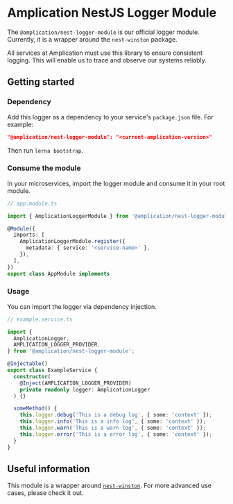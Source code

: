 # Amplication NestJS Logger Module

The `@amplication/nest-logger-module` is our official logger module. Currently, it is a wrapper around the `nest-winston` package.

All services at Amplication must use this library to ensure consistent logging. This will enable us to trace and observe our systems reliably.

## Getting started

### Dependency
Add this logger as a dependency to your service's `package.json` file. For example:
```json
"@amplication/nest-logger-module": "<current-amplication-version>"
```

Then run `lerna bootstrap`.

### Consume the module
In your microservices, import the logger module and consume it in your root module.

```ts
// app.module.ts

import { AmplicationLoggerModule } from '@amplication/nest-logger-module';

@Module({
  imports: [
    AmplicationLoggerModule.register({
      metadata: { service: '<service-name>' },
    }),
  ],
})
export class AppModule implements 
```

### Usage
You can import the logger via dependency injection.
```ts
// example.service.ts

import {
  AmplicationLogger,
  AMPLICATION_LOGGER_PROVIDER,
} from '@amplication/nest-logger-module';

@Injectable()
export class ExampleService {
  constructor(
    @Inject(AMPLICATION_LOGGER_PROVIDER)
    private readonly logger: AmplicationLogger
  ) {}

  someMethod() {
    this.logger.debug('This is a debug log', { some: 'context' });
    this.logger.info('This is a info log', { some: 'context' });
    this.logger.warn('This is a warn log', { some: 'context' });
    this.logger.error('This is a error log', { some: 'context' });
  }
}
```

## Useful information
This module is a wrapper around [`nest-winston`](https://www.npmjs.com/package/nest-winston). For more advanced use cases, please check it out.
